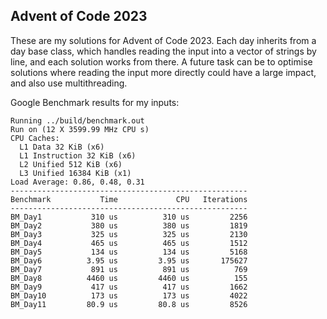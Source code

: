 ## Advent of Code 2023

These are my solutions for Advent of Code 2023. Each day inherits from a day base class, which handles reading the input into a vector of strings by line, and each solution works from there. 
A future task can be to optimise solutions where reading the input more directly could have a large impact, and also use multithreading.

Google Benchmark results for my inputs:
```
Running ../build/benchmark.out
Run on (12 X 3599.99 MHz CPU s)
CPU Caches:
  L1 Data 32 KiB (x6)
  L1 Instruction 32 KiB (x6)
  L2 Unified 512 KiB (x6)
  L3 Unified 16384 KiB (x1)
Load Average: 0.86, 0.48, 0.31
-----------------------------------------------------
Benchmark           Time             CPU   Iterations
-----------------------------------------------------
BM_Day1           310 us          310 us         2256
BM_Day2           380 us          380 us         1819
BM_Day3           325 us          325 us         2130
BM_Day4           465 us          465 us         1512
BM_Day5           134 us          134 us         5168
BM_Day6          3.95 us         3.95 us       175627
BM_Day7           891 us          891 us          769
BM_Day8          4460 us         4460 us          155
BM_Day9           417 us          417 us         1662
BM_Day10          173 us          173 us         4022
BM_Day11         80.9 us         80.8 us         8526
```